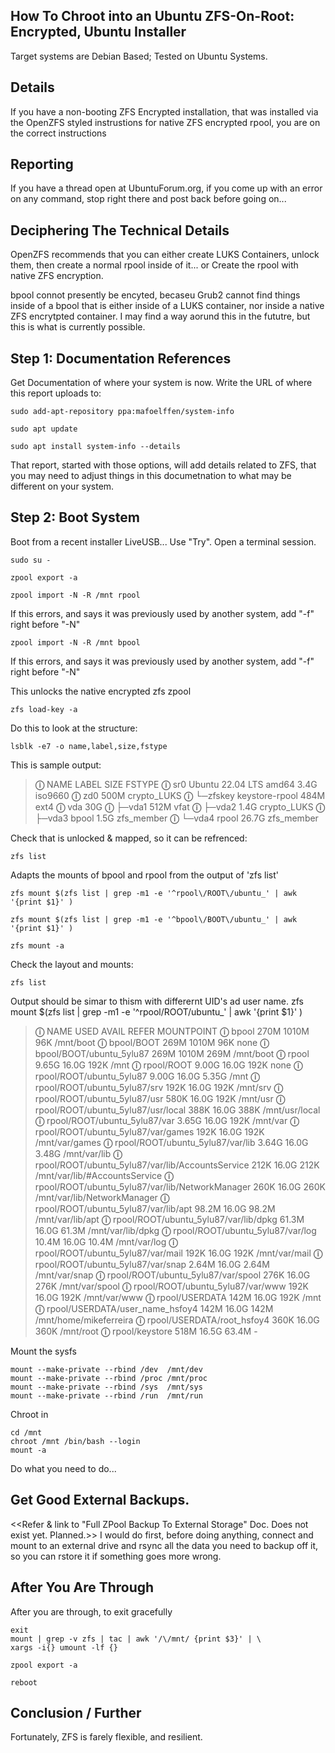 ## How To Chroot into an Ubuntu ZFS-On-Root: Encrypted, Ubuntu Installer

Target systems are Debian Based; Tested on Ubuntu Systems. 


## Details

If you have a non-booting ZFS Encrypted installation, that was installed via the OpenZFS styled instrustions for native ZFS encrypted rpool, you are on the correct instructions 


## Reporting 

If you have a thread open at UbuntuForum.org, if you come up with an error on any command, stop right there and post back before going on...


## Deciphering The Technical Details
OpenZFS recommends that you can either create LUKS Containers, unlock them, then create a normal rpool inside of it... or Create the rpool with native ZFS encryption.

bpool connot presently be encyted, becaseu Grub2 cannot find things inside of a bpool that is either inside of a LUKS container, nor inside a native ZFS encrytpted container. I may find a way aorund this in the fututre, but this is what is currently possible.


## Step 1: Documentation References

Get Documentation of where your system is now. Write the URL of where this report uploads to: 

    sudo add-apt-repository ppa:mafoelffen/system-info
    
    sudo apt update
    
    sudo apt install system-info --details

That report, started with those options, will add details related to ZFS, that you may need to adjust things in this documetnation to what may be different on your system.


## Step 2: Boot System
Boot from a recent installer LiveUSB... Use "Try". Open a terminal session.

    sudo su -

    zpool export -a

    zpool import -N -R /mnt rpool  
    
If this errors, and says it was previously used by another system, add "-f" right before "-N"

    zpool import -N -R /mnt bpool  

If this errors, and says it was previously used by another system, add "-f" right before "-N"

This unlocks the native encrypted zfs zpool

    zfs load-key -a 
    
Do this to look at the structure:

    lsblk -e7 -o name,label,size,fstype

This is sample output:
> **&#9432;** NAME     LABEL                   SIZE FSTYPE
> **&#9432;** sr0      Ubuntu 22.04 LTS amd64  3.4G iso9660
> **&#9432;** zd0                              500M crypto_LUKS
> **&#9432;** └─zfskey keystore-rpool          484M ext4
> **&#9432;** vda                               30G 
> **&#9432;** ├─vda1                           512M vfat
> **&#9432;** ├─vda2                           1.4G crypto_LUKS
> **&#9432;** ├─vda3   bpool                   1.5G zfs_member
> **&#9432;** └─vda4   rpool                  26.7G zfs_member

Check that is unlocked & mapped, so it can be refrenced:

    zfs list

Adapts the mounts of bpool and rpool from the output of 'zfs list'

    zfs mount $(zfs list | grep -m1 -e '^rpool\/ROOT\/ubuntu_' | awk '{print $1}' )
    
    zfs mount $(zfs list | grep -m1 -e '^bpool\/BOOT\/ubuntu_' | awk '{print $1}' )

    zfs mount -a

Check the layout and mounts:

    zfs list

Output should be simar to thism with differernt UID's ad user name.
zfs mount $(zfs list | grep -m1 -e '^rpool\/ROOT\/ubuntu_' | awk '{print $1}' )
> **&#9432;** NAME                                               USED  AVAIL     REFER  MOUNTPOINT
> **&#9432;** bpool                                              270M  1010M       96K  /mnt/boot
> **&#9432;** bpool/BOOT                                         269M  1010M       96K  none
> **&#9432;** bpool/BOOT/ubuntu_5ylu87                           269M  1010M      269M  /mnt/boot
> **&#9432;** rpool                                             9.65G  16.0G      192K  /mnt
> **&#9432;** rpool/ROOT                                        9.00G  16.0G      192K  none
> **&#9432;** rpool/ROOT/ubuntu_5ylu87                          9.00G  16.0G     5.35G  /mnt
> **&#9432;** rpool/ROOT/ubuntu_5ylu87/srv                       192K  16.0G      192K  /mnt/srv
> **&#9432;** rpool/ROOT/ubuntu_5ylu87/usr                       580K  16.0G      192K  /mnt/usr
> **&#9432;** rpool/ROOT/ubuntu_5ylu87/usr/local                 388K  16.0G      388K  /mnt/usr/local
> **&#9432;** rpool/ROOT/ubuntu_5ylu87/var                      3.65G  16.0G      192K  /mnt/var
> **&#9432;** rpool/ROOT/ubuntu_5ylu87/var/games                 192K  16.0G      192K  /mnt/var/games
> **&#9432;** rpool/ROOT/ubuntu_5ylu87/var/lib                  3.64G  16.0G     3.48G  /mnt/var/lib
> **&#9432;** rpool/ROOT/ubuntu_5ylu87/var/lib/AccountsService   212K  16.0G      212K  /mnt/var/lib/#AccountsService
> **&#9432;** rpool/ROOT/ubuntu_5ylu87/var/lib/NetworkManager    260K  16.0G      260K  /mnt/var/lib/NetworkManager
> **&#9432;** rpool/ROOT/ubuntu_5ylu87/var/lib/apt              98.2M  16.0G     98.2M  /mnt/var/lib/apt
> **&#9432;** rpool/ROOT/ubuntu_5ylu87/var/lib/dpkg             61.3M  16.0G     61.3M  /mnt/var/lib/dpkg
> **&#9432;** rpool/ROOT/ubuntu_5ylu87/var/log                  10.4M  16.0G     10.4M  /mnt/var/log
> **&#9432;** rpool/ROOT/ubuntu_5ylu87/var/mail                  192K  16.0G      192K  /mnt/var/mail
> **&#9432;** rpool/ROOT/ubuntu_5ylu87/var/snap                 2.64M  16.0G     2.64M  /mnt/var/snap
> **&#9432;** rpool/ROOT/ubuntu_5ylu87/var/spool                 276K  16.0G      276K  /mnt/var/spool
> **&#9432;** rpool/ROOT/ubuntu_5ylu87/var/www                   192K  16.0G      192K  /mnt/var/www
> **&#9432;** rpool/USERDATA                                     142M  16.0G      192K  /mnt
> **&#9432;** rpool/USERDATA/user_name_hsfoy4                 142M  16.0G      142M  /mnt/home/mikeferreira
> **&#9432;** rpool/USERDATA/root_hsfoy4                         360K  16.0G      360K  /mnt/root
> **&#9432;** rpool/keystore                                     518M  16.5G     63.4M  -

Mount the sysfs

    mount --make-private --rbind /dev  /mnt/dev
    mount --make-private --rbind /proc /mnt/proc
    mount --make-private --rbind /sys  /mnt/sys
    mount --make-private --rbind /run  /mnt/run

Chroot in

    cd /mnt
    chroot /mnt /bin/bash --login
    mount -a

Do what you need to do...

## Get Good External Backups.

<<Refer & link to "Full ZPool Backup To External Storage" Doc. Does not exist yet. Planned.>>
I would do first, before doing anything, connect and mount to an external drive and rsync all the data you need to backup off it, so you can rstore it if something goes more wrong.


## After You Are Through
After you are through, to exit gracefully

    exit
    mount | grep -v zfs | tac | awk '/\/mnt/ {print $3}' | \
    xargs -i{} umount -lf {}

    zpool export -a

    reboot


## Conclusion / Further
Fortunately, ZFS is farely flexible, and resilient. 
